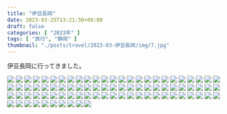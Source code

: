 ```yaml
---
title: "伊豆長岡"
date: 2023-03-25T13:21:50+09:00
draft: false
categories: [ "2023年" ]
tags: [ "旅行", "静岡" ]
thumbnail: "./posts/travel/2023-03-伊豆長岡/img/7.jpg"
---
```

伊豆長岡に行ってきました。  
<!--more-->

![](./img/1.jpg)
![](./img/2.jpg)
![](./img/3.jpg)
![](./img/4.jpg)
![](./img/5.jpg)
![](./img/6.jpg)
![](./img/7.jpg)
![](./img/8.jpg)
![](./img/9.jpg)
![](./img/10.jpg)
![](./img/11.jpg)
![](./img/12.jpg)
![](./img/13.jpg)
![](./img/14.jpg)
![](./img/15.jpg)
![](./img/16.jpg)
![](./img/17.jpg)
![](./img/18.jpg)
![](./img/19.jpg)
![](./img/20.jpg)
![](./img/21.jpg)
![](./img/22.jpg)
![](./img/23.jpg)
![](./img/24.jpg)
![](./img/25.jpg)
![](./img/26.jpg)
![](./img/27.jpg)
![](./img/28.jpg)
![](./img/29.jpg)
![](./img/30.jpg)
![](./img/31.jpg)
![](./img/32.jpg)
![](./img/33.jpg)
![](./img/34.jpg)
![](./img/35.jpg)
![](./img/36.jpg)
![](./img/37.jpg)
![](./img/38.jpg)
![](./img/39.jpg)
![](./img/40.jpg)
![](./img/41.jpg)
![](./img/42.jpg)
![](./img/43.jpg)
![](./img/44.jpg)
![](./img/45.jpg)
![](./img/46.jpg)
![](./img/47.jpg)
![](./img/48.jpg)
![](./img/49.jpg)
![](./img/50.jpg)
![](./img/51.jpg)
![](./img/52.jpg)
![](./img/53.jpg)
![](./img/54.jpg)
![](./img/55.jpg)
![](./img/56.jpg)
![](./img/57.jpg)
![](./img/58.jpg)
![](./img/59.jpg)
![](./img/60.jpg)
![](./img/61.jpg)
![](./img/62.jpg)
![](./img/63.jpg)
![](./img/64.jpg)
![](./img/65.jpg)
![](./img/66.jpg)
![](./img/67.jpg)
![](./img/68.jpg)
![](./img/69.jpg)
![](./img/70.jpg)
![](./img/71.jpg)
![](./img/72.jpg)
![](./img/73.jpg)
![](./img/74.jpg)
![](./img/75.jpg)
![](./img/76.jpg)
![](./img/77.jpg)
![](./img/78.jpg)
![](./img/79.jpg)
![](./img/80.jpg)
![](./img/81.jpg)
![](./img/82.jpg)
![](./img/83.jpg)
![](./img/84.jpg)
![](./img/85.jpg)